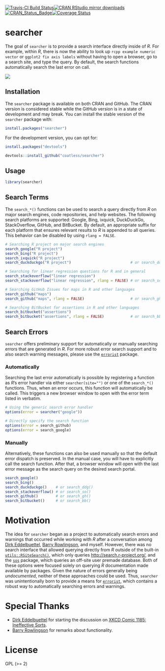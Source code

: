 
<!-- README.md is generated from README.Rmd. Please edit that file -->

[![Travis-CI Build
Status](https://travis-ci.org/coatless/searcher.svg?branch=master)](https://travis-ci.org/coatless/searcher)[![CRAN
RStudio mirror
downloads](http://cranlogs.r-pkg.org/badges/searcher)](http://www.r-pkg.org/pkg/searcher)[![CRAN\_Status\_Badge](http://www.r-pkg.org/badges/version/searcher)](https://cran.r-project.org/package=searcher)[![Coverage
Status](https://img.shields.io/codecov/c/github/coatless/searcher/master.svg)](https://codecov.io/github/coatless/searcher?branch=master)

# searcher

The goal of `searcher` is to provide a search interface directly inside
of *R*. For example, within *R*, there is now the ability to look up
`rcpp example numeric vector` or `ggplot2 fix axis labels` without
having to open a browser, go to a search site, and type the query. By
default, the search functions automatically search the last error on
call.

![](https://media.giphy.com/media/3o7528ih541CTYa6OY/giphy.gif)

## Installation

The `searcher` package is available on both CRAN and GitHub. The CRAN
version is considered stable while the GitHub version is in a state of
development and may break. You can install the stable version of the
`searcher` package with:

``` r
install.packages("searcher")
```

For the development version, you can opt for:

``` r
install.packages("devtools")

devtools::install_github("coatless/searcher")
```

## Usage

``` r
library(searcher)
```

## Search Terms

The `search_*()` functions can be used to search a query directly from
*R* on major search engines, code repositories, and help websites. The
following search platforms are supported: Google, Bing, ixquick,
DuckDuckGo, StackOverflow, GitHub, and BitBucket. By default, an
appropriate suffix for each platform that ensures relevant results to
*R* is appended to all queries. This behavior can be disabled by using
`rlang = FALSE`.

``` r
# Searching R project on major search engines
search_google("R project")
search_bing("R project")
search_ixquick("R project")
search_duckduckgo("R project")                           # or search_ddg(...)

# Searching for linear regression questions for R and in general
search_stackoverflow("linear regression")
search_stackoverflow("linear regression", rlang = FALSE) # or search_so(...)

# Searching GitHub Issues for maps in R and other languages
search_github("maps")
search_github("maps", rlang = FALSE)                     # or search_gh(...)

# Searching BitBucket for assertions in R and other languages
search_bitbucket("assertions")
search_bitbucket("assertions", rlang = FALSE)            # or search_bb(...)
```

## Search Errors

`searcher` offers preliminary support for automatically or manually
searching errors that are generated in *R*. For more robust error search
support and to also search warning messages, please use the
[`errorist`](https://github.com/coatless/errorist) package.

### Automatically

Searching the last error automatically is possible by registering a
function as *R*’s error handler via either `searcher(site="")` or one of
the `search_*()` functions. Thus, when an error occurs, this function
will automatically be called. This triggers a new browser window to open
with the error term listed in verbatim.

``` r
# Using the generic search error handler
options(error = searcher("google"))

# Directly specify the search function
options(error = search_github)
options(error = search_google)
```

### Manually

Alternatively, these functions can also be used manually so that the
default error dispatch is preserved. In the manual case, you will have
to explicitly call the search function. After that, a browser window
will open with the last error message as the search query on the desired
search portal.

``` r
search_google()
search_bing()
search_duckduckgo()    # or search_ddg()
search_stackoverflow() # or search_so()
search_github()        # or search_gh()
search_bitbucket()     # or search_bb()
```

# Motivation

The idea for `searcher` began as a project to automatically search
errors and warnings that occurred while working with *R* after a
conversation among [Dirk Eddelbuettel](http://dirk.eddelbuettel.com),
[Barry Rowlingson](http://barry.rowlingson.com), and myself. However,
there was no search interface that allowed querying directly from *R*
outside of the built-in
[`utils::RSiteSearch()`](https://stat.ethz.ch/R-manual/R-devel/library/utils/html/RSiteSearch.html),
which only queries <http://search.r-project.org/>, and the
[`sos`](https://cran.r-project.org/package=sos) package, which queries
an off-site user premade database. Both of these options were focused
solely on querying *R* documentation made available by packages. Given
the nature of errors generally being *undocumented*, neither of these
approaches could be used. Thus, `searcher` was unintentionally born to
provide a means for [`errorist`](https://github.com/coatless/errorist),
which contains a robust way to automatically searching errors and
warnings.

# Special Thanks

  - [Dirk Eddelbuettel](http://dirk.eddelbuettel.com) for starting the
    discussion on [XKCD Comic 1185: Ineffective
    Sorts](https://xkcd.com/1185/).
  - [Barry Rowlingson](http://barry.rowlingson.com) for remarks about
    functionality.

# License

GPL (\>= 2)
